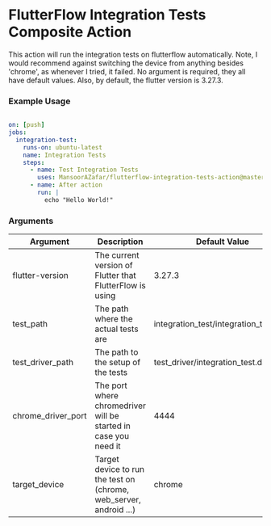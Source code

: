 # FlutterFlow Integration Tests Composite Action

This action will run the integration tests on flutterflow automatically. Note, I would recommend against switching the device from anything besides 'chrome', as whenever I tried, it failed. No argument is required, they all have default values. Also, by default, the flutter version is 3.27.3.

### Example Usage

```yaml

on: [push]
jobs:
  integration-test:
    runs-on: ubuntu-latest
    name: Integration Tests
    steps:
      - name: Test Integration Tests
        uses: MansoorAZafar/flutterflow-integration-tests-action@master
      - name: After action
        run: |
          echo "Hello World!"
``` 

### Arguments

| Argument | Description | Default Value |
| --- | --- | --- |
| flutter-version | The current version of Flutter that FlutterFlow is using | 3.27.3 |
| test_path | The path where the actual tests are | integration_test/integration_test.dart |
| test_driver_path | The path to the setup of the tests | test_driver/integration_test.dart |
| chrome_driver_port | The port where chromedriver will be started in case you need it | 4444 |
| target_device | Target device to run the test on (chrome, web_server, android ...) | chrome |

